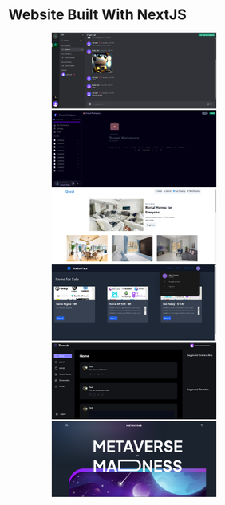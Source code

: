 # Website Built With NextJS

<p align="center">
  <a href="./discord"title="Discord">
    <img alt="Discord" src="./discord/docs/3.png" width="330px"/>
  </a>
  <a href="./notion"title="Notion">
    <img alt="Notion" src="./notion/docs/7.png" width="330px"/>
  </a>
  <a href="./realstate"title="RealState">
    <img alt="RealState" src="./realstate/docs/ss1.png" width="330px"/>
  </a>
  <a href="./online-marketplace" title="Online Marketplace">
    <img alt="Online Marketplace" src="./online-marketplace/docs/3.png" width="330px"/>
  </a>
  <a href="./threads" title="Threads">
    <img alt="Threads" src="./threads/docs/3.png" width="330px"/>
  </a>
  <a href="./metaverse-landing-page" title="Metaverse Landing Page">
    <img alt="Metaverse Landing Page" src="./metaverse-landing-page/docs/1.png" width="330px"/>
  </a>
</p>
